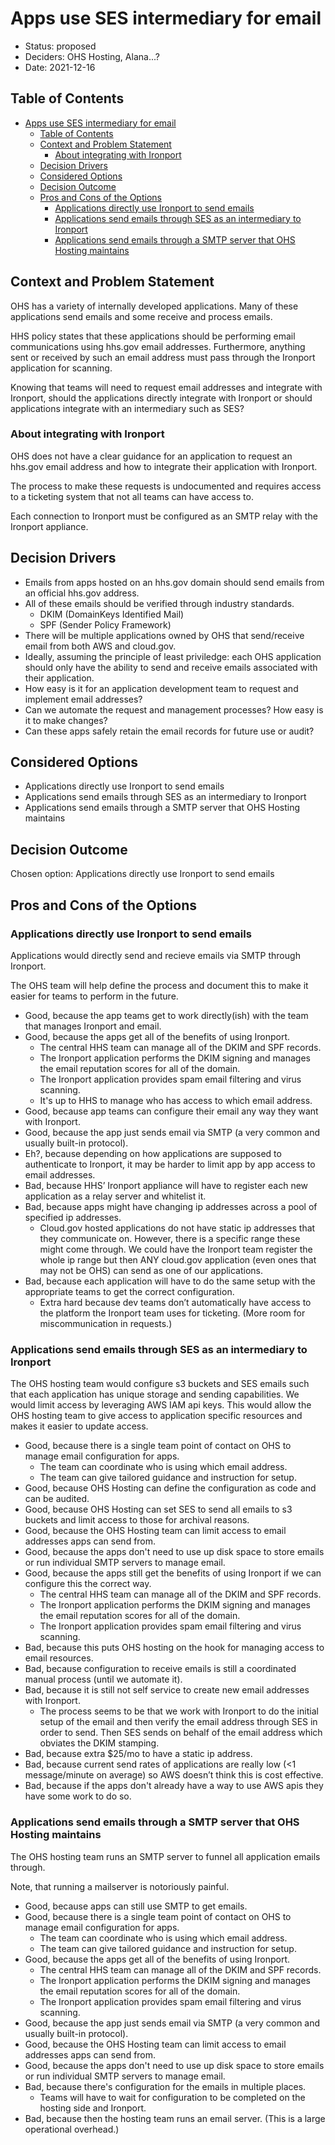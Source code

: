 # Apps use SES intermediary for email

<!-- Source: https://raw.githubusercontent.com/adr/madr/master/template/template.md -->

- Status: proposed
- Deciders: OHS Hosting, Alana...?
- Date: 2021-12-16

## Table of Contents

<!-- mdformat-toc start --slug=github --no-anchors --maxlevel=6 --minlevel=1 -->

- [Apps use SES intermediary for email](#apps-use-ses-intermediary-for-email)
  - [Table of Contents](#table-of-contents)
  - [Context and Problem Statement](#context-and-problem-statement)
    - [About integrating with Ironport](#about-integrating-with-ironport)
  - [Decision Drivers](#decision-drivers)
  - [Considered Options](#considered-options)
  - [Decision Outcome](#decision-outcome)
  - [Pros and Cons of the Options](#pros-and-cons-of-the-options)
    - [Applications directly use Ironport to send emails](#applications-directly-use-ironport-to-send-emails)
    - [Applications send emails through SES as an intermediary to Ironport](#applications-send-emails-through-ses-as-an-intermediary-to-ironport)
    - [Applications send emails through a SMTP server that OHS Hosting maintains](#applications-send-emails-through-a-smtp-server-that-ohs-hosting-maintains)

<!-- mdformat-toc end -->

## Context and Problem Statement

OHS has a variety of internally developed applications.
Many of these applications send emails and some receive and process emails.

HHS policy states that these applications should be performing email communications using hhs.gov email addresses.
Furthermore, anything sent or received by such an email address must pass through the Ironport application for scanning.

Knowing that teams will need to request email addresses and integrate with Ironport, should the applications directly integrate with Ironport or should applications integrate with an intermediary such as SES?

### About integrating with Ironport

OHS does not have a clear guidance for an application to request an hhs.gov email address and how to integrate their application with Ironport.

The process to make these requests is undocumented and requires access to a ticketing system that not all teams can have access to.

Each connection to Ironport must be configured as an SMTP relay with the Ironport appliance.

## Decision Drivers <!-- optional -->

- Emails from apps hosted on an hhs.gov domain should send emails from an official hhs.gov address.
- All of these emails should be verified through industry standards.
  - DKIM (DomainKeys Identified Mail)
  - SPF (Sender Policy Framework)
- There will be multiple applications owned by OHS that send/receive email from both AWS and cloud.gov.
- Ideally, assuming the principle of least priviledge: each OHS application should only have the ability to send and receive emails associated with their application.
- How easy is it for an application development team to request and implement email addresses?
- Can we automate the request and management processes? How easy is it to make changes?
- Can these apps safely retain the email records for future use or audit?

## Considered Options

- Applications directly use Ironport to send emails
- Applications send emails through SES as an intermediary to Ironport
- Applications send emails through a SMTP server that OHS Hosting maintains

## Decision Outcome

Chosen option: Applications directly use Ironport to send emails

## Pros and Cons of the Options <!-- optional -->

### Applications directly use Ironport to send emails

Applications would directly send and recieve emails via SMTP through Ironport.

The OHS team will help define the process and document this to make it easier for teams to perform in the future.

- Good, because the app teams get to work directly(ish) with the team that manages Ironport and email.
- Good, because the apps get all of the benefits of using Ironport.
  - The central HHS team can manage all of the DKIM and SPF records.
  - The Ironport application performs the DKIM signing and manages the email reputation scores for all of the domain.
  - The Ironport application provides spam email filtering and virus scanning.
  - It's up to HHS to manage who has access to which email address.
- Good, because app teams can configure their email any way they want with Ironport.
- Good, because the app just sends email via SMTP (a very common and usually built-in protocol).
- Eh?, because depending on how applications are supposed to authenticate to Ironport, it may be harder to limit app by app access to email addresses.
- Bad, because HHS’ Ironport appliance will have to register each new application as a relay server and whitelist it.
- Bad, because apps might have changing ip addresses across a pool of specified ip addresses.
  - Cloud.gov hosted applications do not have static ip addresses that they communicate on. However, there is a specific range these might come through. We could have the Ironport team register the whole ip range but then ANY cloud.gov application (even ones that may not be OHS) can send as one of our applications.
- Bad, because each application will have to do the same setup with the appropriate teams to get the correct configuration.
  - Extra hard because dev teams don’t automatically have access to the platform the Ironport team uses for ticketing. (More room for miscommunication in requests.)

### Applications send emails through SES as an intermediary to Ironport

The OHS hosting team would configure s3 buckets and SES emails such that each application has unique storage and sending capabilities.
We would limit access by leveraging AWS IAM api keys.
This would allow the OHS hosting team to give access to application specific resources and makes it easier to update access.

- Good, because there is a single team point of contact on OHS to manage email configuration for apps.
  - The team can coordinate who is using which email address.
  - The team can give tailored guidance and instruction for setup.
- Good, because OHS Hosting can define the configuration as code and can be audited.
- Good, because OHS Hosting can set SES to send all emails to s3 buckets and limit access to those for archival reasons.
- Good, because the OHS Hosting team can limit access to email addresses apps can send from.
- Good, because the apps don't need to use up disk space to store emails or run individual SMTP servers to manage email.
- Good, because the apps still get the benefits of using Ironport if we can configure this the correct way.
  - The central HHS team can manage all of the DKIM and SPF records.
  - The Ironport application performs the DKIM signing and manages the email reputation scores for all of the domain.
  - The Ironport application provides spam email filtering and virus scanning.
- Bad, because this puts OHS hosting on the hook for managing access to email resources.
- Bad, because configuration to receive emails is still a coordinated manual process (until we automate it).
- Bad, because it is still not self service to create new email addresses with Ironport.
  - The process seems to be that we work with Ironport to do the initial setup of the email and then verify the email address through SES in order to send. Then SES sends on behalf of the email address which obviates the DKIM stamping.
- Bad, because extra $25/mo to have a static ip address.
- Bad, because current send rates of applications are really low (\<1 message/minute on average) so AWS doesn’t think this is cost effective.
- Bad, because if the apps don't already have a way to use AWS apis they have some work to do so.

### Applications send emails through a SMTP server that OHS Hosting maintains

The OHS hosting team runs an SMTP server to funnel all application emails through.

Note, that running a mailserver is notoriously painful.

- Good, because apps can still use SMTP to get emails.
- Good, because there is a single team point of contact on OHS to manage email configuration for apps.
  - The team can coordinate who is using which email address.
  - The team can give tailored guidance and instruction for setup.
- Good, because the apps get all of the benefits of using Ironport.
  - The central HHS team can manage all of the DKIM and SPF records.
  - The Ironport application performs the DKIM signing and manages the email reputation scores for all of the domain.
  - The Ironport application provides spam email filtering and virus scanning.
- Good, because the app just sends email via SMTP (a very common and usually built-in protocol).
- Good, because the OHS Hosting team can limit access to email addresses apps can send from.
- Good, because the apps don't need to use up disk space to store emails or run individual SMTP servers to manage email.
- Bad, because there's configuration for the emails in multiple places.
  - Teams will have to wait for configuration to be completed on the hosting side and Ironport.
- Bad, because then the hosting team runs an email server. (This is a large operational overhead.)
